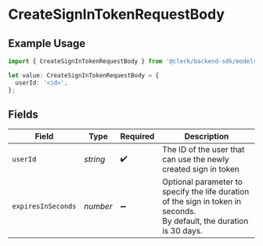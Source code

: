 # CreateSignInTokenRequestBody

## Example Usage

```typescript
import { CreateSignInTokenRequestBody } from '@clerk/backend-sdk/models/operations';

let value: CreateSignInTokenRequestBody = {
  userId: '<id>',
};
```

## Fields

| Field              | Type     | Required           | Description                                                                                                               |
| ------------------ | -------- | ------------------ | ------------------------------------------------------------------------------------------------------------------------- |
| `userId`           | _string_ | :heavy_check_mark: | The ID of the user that can use the newly created sign in token                                                           |
| `expiresInSeconds` | _number_ | :heavy_minus_sign: | Optional parameter to specify the life duration of the sign in token in seconds.<br/>By default, the duration is 30 days. |
